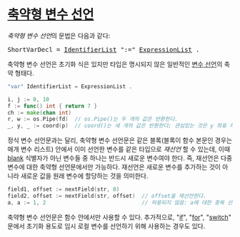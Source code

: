 # [축약형 변수 선언](#short-variable-declarations)

*축약형 변수 선언*의 문법은 다음과 같다:

<pre>
<a id="ShortVarDecl">ShortVarDecl</a> = <a href="/Declarations%20and%20scope/constant_declarations.html#IdentifierList">IdentifierList</a> ":=" <a href="/Declarations%20and%20scope/constant_declarations.html#ExpressionList">ExpressionList</a> .
</pre>

축약형 변수 선언은 초기화 식은 있지만 타입은 명시되지 않은 일반적인 [변수 선언](/Declarations%20and%20scope/variable_declarations.html)의 축약 형태다.

```go
"var" IdentifierList = ExpressionList .
```

```go
i, j := 0, 10
f := func() int { return 7 }
ch := make(chan int)
r, w := os.Pipe(fd)  // os.Pipe()는 두 개의 값은 반환한다.
_, y, _ := coord(p)  // coord()는 세 개의 값은 반환한다; 관심있는 것은 y 좌표 하나 뿐임
```


정식 변수 선언문과는 달리, 축약형 변수 선언문은 같은 블록(블록이 함수 본문인 경우는 매개 변수 리스트) 안에서 이미 선언한 변수를 같은 타입으로 *재선언* 할 수 있는데, 이때 [blank](/Declarations%20and%20scope/blank_identifier.html) 식별자가 아닌 변수들 중 하나는 반드시 새로운 변수여야 한다. 즉, 재선언은 다중 변수에 대한 축약형 선언문에서만 가능하다. 재선언은 새로운 변수를 추가하는 것이 아니라 새로운 값을 원래 변수에 할당하는 것을 의미한다.

```go
field1, offset := nextField(str, 0)
field2, offset := nextField(str, offset)  // offset을 재선언한다.
a, a := 1, 2                              // 허용되지 않음: a에 대한 중복 선언 또는 a가 다른 곳에서 선언되어 있다면 새로운 변수가 없음.
```

축약형 변수 선언문은 함수 안에서만 사용할 수 있다. 추가적으로, "[if](/Statements/if_statements.html)", "[for](/Statements/for_statements.html)", "[switch](/Statements/switch_statements.html)" 문에서 초기화 용도로 임시 로컬 변수를 선언하기 위해 사용하는 경우도 있다.


